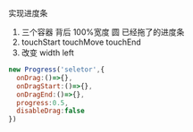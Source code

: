 实现进度条

1. 三个容器 背后 100%宽度 圆 已经拖了的进度条
2. touchStart touchMove touchEnd
3. 改变 width left

```js
new Progress('seletor',{
  onDrag:()=>{},
  onDragStart:()=>{},
  onDragEnd:()=>{},
  progress:0.5,
  disableDrag:false
})
```